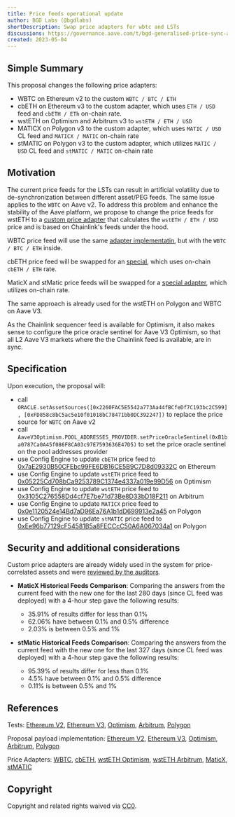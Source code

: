 ```yaml
---
title: Price feeds operational update
author: BGD Labs (@bgdlabs)
shortDescription: Swap price adapters for wbtc and LSTs
discussions: https://governance.aave.com/t/bgd-generalised-price-sync-adapters/11416
created: 2023-05-04
---
```


## Simple Summary

This proposal changes the following price adapters:

- WBTC on Ethereum v2 to the custom `WBTC / BTC / ETH`
- cbETH on Ethereum v3 to the custom adapter, which uses `ETH / USD` feed and `cbETH / ETh` on-chain rate.
- wstETH on Optimism and Arbitrum v3 to `wstETH / ETH / USD`
- MATICX on Polygon v3 to the custom adapter, which uses `MATIC / USD` CL feed and `MATICX / MATIC` on-chain rate
- stMATIC on Polygon v3 to the custom adapter, which utilizes `MATIC / USD` CL feed and `stMATIC / MATIC` on-chain rate

## Motivation

The current price feeds for the LSTs can result in artificial volatility due to de-synchronization between different asset/PEG feeds. The same issue applies to the `WBTC` on Aave v2.
To address this problem and enhance the stability of the Aave platform, we propose to change the price feeds for wstETH to a [custom price adapter](https://github.com/bgd-labs/cl-synchronicity-price-adapter/blob/main/src/contracts/CLSynchronicityPriceAdapterPegToBase.sol) that calculates the `wstETH / ETH / USD` price and is based on Chainlink's feeds under the hood.

WBTC price feed will use the same [adapter implementatin](https://github.com/bgd-labs/cl-synchronicity-price-adapter/blob/main/src/contracts/CLSynchronicityPriceAdapterPegToBase.sol), but with the `WBTC / BTC / ETH` inside.

cbETH price feed will be swapped for an [special](https://github.com/bgd-labs/cl-synchronicity-price-adapter/blob/main/src/contracts/CbEthSynchronicityPriceAdapter.sol), which uses on-chain `cbETH / ETH` rate.

MaticX and stMatic price feeds will be swapped for a [special adapter](https://github.com/bgd-labs/cl-synchronicity-price-adapter/blob/main/src/contracts/MaticSynchronicityPriceAdapter.sol), which utilizes on-chain rate.

The same approach is already used for the wstETH on Polygon and WBTC on Aave V3.

As the Chainlink sequencer feed is available for Optimism, it also makes sense to configure the price oracle sentinel for Aave V3 Optimism, so that all L2 Aave V3 markets where the the Chainlink feed is available, are in sync.

## Specification

Upon execution, the proposal will:

- call `ORACLE.setAssetSources([0x2260FAC5E5542a773Aa44fBCfeDf7C193bc2C599], [0xFD858c8bC5ac5e10f01018bC78471bb0DC392247])` to replace the price source for `WBTC` on Aave v2
- call `AaveV3Optimism.POOL_ADDRESSES_PROVIDER.setPriceOracleSentinel(0xB1ba0787Ca0A45f086F8CA03c97E7593636E47D5)` to set the price oracle sentinel on the pool addresses provider
- use Config Engine to update `cbETH` price feed to [0x7aE2930B50CFEbc99FE6DB16CE5B9C7D8d09332C](https://etherscan.io/address/0x7ae2930b50cfebc99fe6db16ce5b9c7d8d09332c) on Ethereum
- use Config Engine to update `wstETH` price feed to [0x05225Cd708bCa9253789C1374e4337a019e99D56](https://optimistic.etherscan.io/address/0x05225cd708bca9253789c1374e4337a019e99d56) on Optimism
- use Config Engine to update `wstETH` price feed to [0x3105C276558Dd4cf7E7be71d73Be8D33bD18F211](https://arbiscan.io/address/0x3105c276558dd4cf7e7be71d73be8d33bd18f211) on Arbitrum
- use Config Engine to update `MATICX` price feed to [0x0e1120524e14Bd7aD96Ea76A1b1dD699913e2a45](https://arbiscan.io/address/0x3105c276558dd4cf7e7be71d73be8d33bd18f211) on Polygon
- use Config Engine to update `stMATIC` price feed to [0xEe96b77129cF54581B5a8FECCcC50A6A067034a1](https://arbiscan.io/address/0x3105c276558dd4cf7e7be71d73be8d33bd18f211) on Polygon

## Security and additional considerations

Custom price adapters are already widely used in the system for price-correlated assets and were [reviewed by the auditors](https://github.com/bgd-labs/cl-synchronicity-price-adapter).

- **MaticX Historical Feeds Comparison**: Comparing the answers from the current feed with the new one for the last 280 days (since CL feed was deployed) with a 4-hour step gave the following results:

  - 35.91% of results differ for less than 0.1%
  - 62.06% have between 0.1% and 0.5% difference
  - 2.03% is between 0.5% and 1%

- **stMatic Historical Feeds Comparison**: Comparing the answers from the current feed with the new one for the last 327 days (since CL feed was deployed) with a 4-hour step gave the following results:
  - 95.39% of results differ for less than 0.1%
  - 4.5% have between 0.1% and 0.5% difference
  - 0.11% is between 0.5% and 1%

## References

Tests: [Ethereum V2](https://github.com/bgd-labs/aave-proposals/blob/main/src/AaveV2-V3PriceFeedsUpdate_20230504/AaveV2PriceFeedsUpdate_20230504_PayloadTest.t.sol), [Ethereum V3](https://github.com/bgd-labs/aave-proposals/blob/main/src/AaveV2-V3PriceFeedsUpdate_20230504/AaveV3EthPriceFeedsUpdate_20230504_PayloadTest.t.sol), [Optimism](https://github.com/bgd-labs/aave-proposals/blob/main/src/AaveV2-V3PriceFeedsUpdate_20230504/AaveV3OptPriceFeedsUpdate_20230504_PayloadTest.t.sol), [Arbitrum](https://github.com/bgd-labs/aave-proposals/blob/main/src/AaveV2-V3PriceFeedsUpdate_20230504/AaveV3ArbPriceFeedsUpdate_20230504_PayloadTest.t.sol), [Polygon](https://github.com/bgd-labs/aave-proposals/blob/main/src/AaveV2-V3PriceFeedsUpdate_20230504/AaveV3PolPriceFeedsUpdate_20230504_PayloadTest.t.sol)

Proposal payload implementation: [Ethereum V2](https://github.com/bgd-labs/aave-proposals/blob/main/src/AaveV2-V3PriceFeedsUpdate_20230504/AaveV2PriceFeedsUpdate_20230504_Payload.sol), [Ethereum V3](https://github.com/bgd-labs/aave-proposals/blob/main/src/AaveV2-V3PriceFeedsUpdate_20230504/AaveV3EthPriceFeedsUpdate_20230504_Payload.sol), [Optimism](https://github.com/bgd-labs/aave-proposals/blob/main/src/AaveV2-V3PriceFeedsUpdate_20230504/AaveV3OptPriceFeedsSentinelUpdate_20230504_Payload.sol), [Arbitrum](https://github.com/bgd-labs/aave-proposals/blob/main/src/AaveV2-V3PriceFeedsUpdate_20230504/AaveV3ArbPriceFeedsUpdate_20230504_Payload.sol), [Polygon](https://github.com/bgd-labs/aave-proposals/blob/main/src/AaveV2-V3PriceFeedsUpdate_20230504/AaveV3PolPriceFeedsUpdate_20230504_Payload.sol)

Price Adapters: [WBTC](https://etherscan.io/address/0xFD858c8bC5ac5e10f01018bC78471bb0DC392247), [cbETH](https://etherscan.io/address/0x7ae2930b50cfebc99fe6db16ce5b9c7d8d09332c), [wstETH Optimism](https://optimistic.etherscan.io/address/0x05225cd708bca9253789c1374e4337a019e99d56), [wstETH Arbitrum](https://arbiscan.io/address/0x3105c276558dd4cf7e7be71d73be8d33bd18f211), [MaticX](https://polygonscan.com/address/0x0e1120524e14bd7ad96ea76a1b1dd699913e2a45), [stMATIC](https://polygonscan.com/address/0xee96b77129cf54581b5a8fecccc50a6a067034a1)

## Copyright

Copyright and related rights waived via [CC0](https://creativecommons.org/publicdomain/zero/1.0/).
